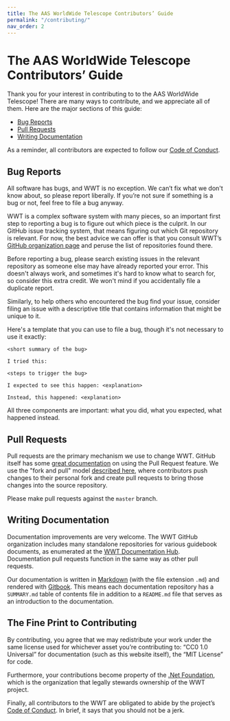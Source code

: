 ```yaml
---
title: The AAS WorldWide Telescope Contributors’ Guide
permalink: "/contributing/"
nav_order: 2
---
```


# The AAS WorldWide Telescope Contributors’ Guide

Thank you for your interest in contributing to to the AAS WorldWide Telescope!
There are many ways to contribute, and we appreciate all of them. Here are the
major sections of this guide:

* [Bug Reports](#bug-reports)
* [Pull Requests](#pull-requests)
* [Writing Documentation](#writing-documentation)

As a reminder, all contributors are expected to follow our [Code of Conduct][coc].

[coc]: https://worldwidetelescope.github.io/wwt-documentation/code-of-conduct/


## Bug Reports
[bug-reports]: #bug-reports

All software has bugs, and WWT is no exception. We can’t fix what we don't
know about, so please report liberally. If you’re not sure if something is a
bug or not, feel free to file a bug anyway.

WWT is a complex software system with many pieces, so an important first step
to reporting a bug is to figure out which piece is the culprit. In our GitHub
issue tracking system, that means figuring out which Git repository is
relevant. For now, the best advice we can offer is that you consult WWT’s
[GitHub organization page](https://github.com/WorldWideTelescope/) and peruse
the list of repositories found there.

Before reporting a bug, please search existing issues in the relevant
repository as someone else may have already reported your error. This doesn't
always work, and sometimes it's hard to know what to search for, so consider
this extra credit. We won't mind if you accidentally file a duplicate report.

Similarly, to help others who encountered the bug find your issue, consider
filing an issue with a descriptive title that contains information that
might be unique to it.

Here's a template that you can use to file a bug, though it's not necessary to
use it exactly:

    <short summary of the bug>

    I tried this:

    <steps to trigger the bug>

    I expected to see this happen: <explanation>

    Instead, this happened: <explanation>

All three components are important: what you did, what you expected, what
happened instead.


## Pull Requests
[pull-requests]: #pull-requests

Pull requests are the primary mechanism we use to change WWT. GitHub itself
has some [great documentation][about-pull-requests] on using the Pull Request
feature. We use the "fork and pull" model
[described here][development-models], where contributors push changes to their
personal fork and create pull requests to bring those changes into the source
repository.

[about-pull-requests]: https://help.github.com/articles/about-pull-requests/
[development-models]: https://help.github.com/articles/about-collaborative-development-models/

Please make pull requests against the `master` branch.


## Writing Documentation
[writing-documentation]: #writing-documentation

Documentation improvements are very welcome. The WWT GitHub organization
includes many standalone repositories for various guidebook documents, as
enumerated at the
[WWT Documentation Hub](https://worldwidetelescope.github.io/wwt-documentat/).
Documentation pull requests function in the same way as other pull requests.

Our documentation is written in
[Markdown](https://en.wikipedia.org/wiki/Markdown) (with the file extension
`.md`) and rendered with [Gitbook](https://www.gitbook.com/). This means each
documentation repository has a `SUMMARY.md` table of contents file in addition
to a `README.md` file that serves as an introduction to the documentation.


## The Fine Print to Contributing

By contributing, you agree that we may redistribute your work under the same
license used for whichever asset you’re contributing to: “CC0 1.0 Universal”
for documentation (such as this website itself), the “MIT License” for code.

Furthermore, your contributions become property of the
[.Net Foundation](https://www.dotnetfoundation.org/), which is the
organization that legally stewards ownership of the WWT project.

Finally, all contributors to the WWT are obligated to abide by the project’s
[Code of Conduct][coc]. In brief, it says that you should not be a jerk.
